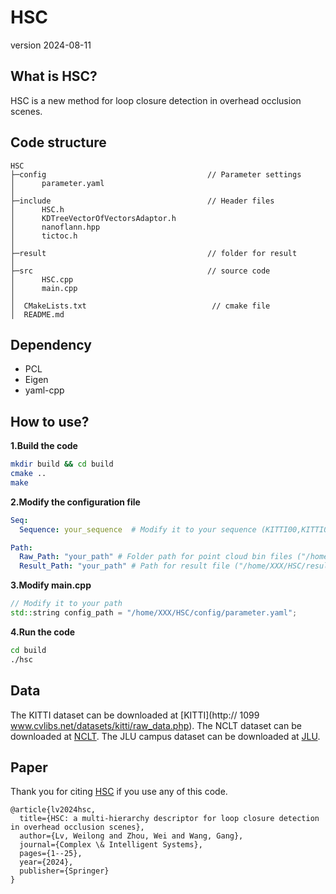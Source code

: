 # HSC
version 2024-08-11

## What is HSC?
HSC is a new method for loop closure detection in overhead occlusion scenes.

## Code structure
```
HSC
├─config                                    // Parameter settings
│      parameter.yaml
│
├─include                                   // Header files
│      HSC.h
│      KDTreeVectorOfVectorsAdaptor.h
│      nanoflann.hpp
│      tictoc.h
│
├─result                                    // folder for result
│
├─src                                       // source code
│      HSC.cpp
│      main.cpp
│
│  CMakeLists.txt                            // cmake file
│  README.md
```

## Dependency
- PCL
- Eigen
- yaml-cpp

## How to use?
**1.Build the code**

```bash
mkdir build && cd build
cmake ..
make
```

**2.Modify the configuration file**

```yaml
Seq:
  Sequence: your_sequence  # Modify it to your sequence (KITTI00,KITTI02,KITTI05,KITTTI08)

Path:
  Raw_Path: "your_path" # Folder path for point cloud bin files ("/home/XXX/data/raw/")
  Result_Path: "your_path" # Path for result file ("/home/XXX/HSC/result/")
```

**3.Modify main.cpp**

```cpp
// Modify it to your path
std::string config_path = "/home/XXX/HSC/config/parameter.yaml";
```

**4.Run the code**

```bash
cd build
./hsc
```

## Data

The KITTI dataset can be downloaded at [KITTI](http:// 1099 www.cvlibs.net/datasets/kitti/raw_data.php). The NCLT dataset can be downloaded at [NCLT](http://robots.engin.umich.edu/nclt/). The JLU campus dataset can be downloaded at [JLU](https://www.kaggle.com/datasets/anacondaspyder/self-collected-dataset).

## Paper

Thank you for citing [HSC](https://link.springer.com/article/10.1007/s40747-024-01581-2) if you use any of this code.

```
@article{lv2024hsc,
  title={HSC: a multi-hierarchy descriptor for loop closure detection in overhead occlusion scenes},
  author={Lv, Weilong and Zhou, Wei and Wang, Gang},
  journal={Complex \& Intelligent Systems},
  pages={1--25},
  year={2024},
  publisher={Springer}
}
```